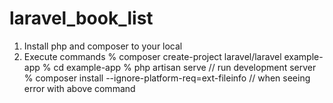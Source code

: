 # laravel_book_list

1. Install php and composer to your local
2. Execute commands
% composer create-project laravel/laravel example-app
% cd example-app
% php artisan serve // run development server
% composer install --ignore-platform-req=ext-fileinfo // when seeing error with above command
